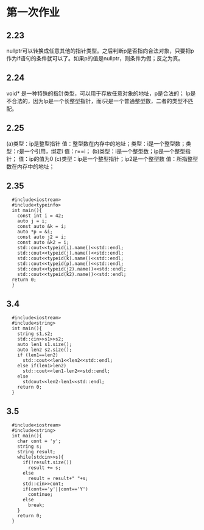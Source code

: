 # 第一次作业
## 2.23
  nullptr可以转换成任意其他的指针类型。之后判断p是否指向合法对象，只要把p作为if语句的条件就可以了。如果p的值是nullptr，则条件为假；反之为真。
## 2.24
  void* 是一种特殊的指针类型，可以用于存放任意对象的地址，p是合法的；
  lp是不合法的，因为lp是一个长整型指针，而i只是一个普通整型数，二者的类型不匹配。
## 2.25
  (a)类型：ip是整型指针 值：整型数在内存中的地址；类型：i是一个整型数；类型：r是一个引用，绑定i 值：r==i；
  (b)类型：i是一个整型数；ip是一个整型指针； 值：ip的值为0
  (c)类型：ip是一个整型指针；ip2是一个整型数 值：所指整型数在内存中的地址；
## 2.35 
```
  #include<iostream>
  #include<typeinfo>
  int main(){
    const int i = 42;
    auto j = i;
    const auto &k = i;
    auto *p = &i;
    const auto j2 = i;
    const auto &k2 = i;
    std::cout<<typeid(i).name()<<std::endl;
    std::cout<<typeid(j).name()<<std::endl;
    std::cout<<typeid(k).name()<<std::endl;
    std::cout<<typeid(p).name()<<std::endl;
    std::cout<<typeid(j2).name()<<std::endl;
    std::cout<<typeid(k2).name()<<std::endl;
  return 0;
  }
  ```
## 3.4
```
  #include<iostream>
  #include<string>
  int main(){
    string s1,s2;
    std::cin>>s1>>s2;
    auto len1 s1.size();
    auto len2 s2.size();
    if (len1==len2)
      std::cout<<len1<<len2<<std::endl;
    else if(len1>len2)
      std::cout<<len1-len2<<std::endl;
    else
      stdcout<<len2-len1<<std::endl;
    return 0;
  }
```
## 3.5
```
  #include<iostream>
  #include<string>
  int main(){
    char cont = 'y';
    string s;
    string result;
    while(stdcin>>s){
      if(!result.size())
        result += s;
      else
        result = result+" "+s;
      std::cin>>cont;
      if(cont=='y'||cont=='Y')
        continue;
      else
        break;
    }
    return 0;
  }
```
 
